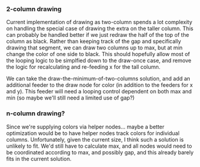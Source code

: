### 2-column drawing

Current implementation of drawing as two-column spends a lot complexity on handling the special case of drawing the extra on the taller column. This can probably be handled better if we just redraw the half of the top of the column as black. Rather than keeping track of the gap and specifically drawing that segment, we can draw two columns up to max, but at min change the color of one side to black. This should hopefully allow most of the looping logic to be simplfied down to the draw-once case, and remove the logic for recalculating and re-feeding x for the tall column.

We can take the draw-the-minimum-of-two-columns solution, and add an additional feeder to the draw node for color (in addition to the feeders for x and y). This feeder will need a looping control dependent on both max and min (so maybe we'll still need a limited use of gap?)

### n-column drawing?

Since we're supplying colors via helper nodes... maybe a better optimization would be to have helper nodes track colors for individual columns. Unfortunately, given the current size, I think such a solution is unlikely to fit. We'd still have to calculate max, and all nodes would need to be coordinated according to max, and possibly gap, and this already barely fits in the current solution.
